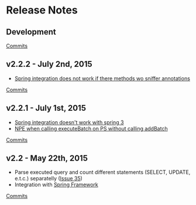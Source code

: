 # Release Notes

## Development

[Commits](https://github.com/bedrin/jdbc-sniffer/compare/2.2.2...master)

## v2.2.2 - July 2nd, 2015
 * [Spring integration does not work if there methods wo sniffer annotations](https://github.com/bedrin/jdbc-sniffer/issues/47)
 
[Commits](https://github.com/bedrin/jdbc-sniffer/compare/2.2.1...2.2.2)

## v2.2.1 - July 1st, 2015
 * [Spring integration doesn't work with spring 3](https://github.com/bedrin/jdbc-sniffer/issues/42)
 * [NPE when calling executeBatch on PS without calling addBatch](https://github.com/bedrin/jdbc-sniffer/issues/44)
 
[Commits](https://github.com/bedrin/jdbc-sniffer/compare/2.2...2.2.1)

## v2.2 - May 22th, 2015
 * Parse executed query and count different statements (SELECT, UPDATE, e.t.c.) separatelly ([Issue 35](https://github.com/bedrin/jdbc-sniffer/issues/35))
 * Integration with [Spring Framework](https://github.com/bedrin/jdbc-sniffer/wiki/Spring-Framework)
 
[Commits](https://github.com/bedrin/jdbc-sniffer/compare/2.1...2.2)
